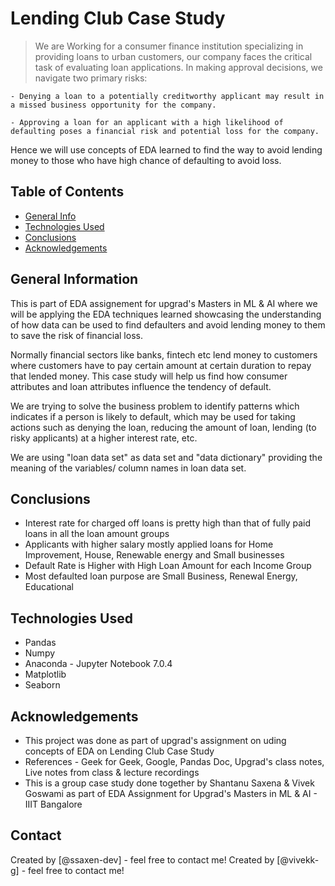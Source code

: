 # Lending Club Case Study
> We are Working for a consumer finance institution specializing in providing loans to urban customers, our company faces the critical task of evaluating loan applications. In making approval decisions, we navigate two primary risks:

	- Denying a loan to a potentially creditworthy applicant may result in a missed business opportunity for the company.

	- Approving a loan for an applicant with a high likelihood of defaulting poses a financial risk and potential loss for the company.

Hence we will use concepts of EDA learned to find the way to avoid lending money to those who have high chance of defaulting to avoid loss.


## Table of Contents
* [General Info](#general-information)
* [Technologies Used](#technologies-used)
* [Conclusions](#conclusions)
* [Acknowledgements](#acknowledgements)

<!-- You can include any other section that is pertinent to your problem -->

## General Information

  This is part of EDA assignement for upgrad's Masters in ML & AI where we will be applying the EDA techniques learned showcasing the understanding of how data can be used to find defaulters and avoid lending money to them to save the risk of financial loss.

  Normally financial sectors like banks, fintech etc lend money to customers where customers have to pay certain amount at certain duration to repay that lended money. This case study will help us find how consumer attributes and loan attributes influence the tendency of default.

  We are trying to solve the business problem to identify patterns which indicates if a person is likely to default, which may be used for taking actions such as denying the loan, reducing the amount of loan, lending (to risky applicants) at a higher interest rate, etc.	

  We are using "loan data set" as data set and "data dictionary" providing the meaning of the variables/ column names in loan data set.

<!-- You don't have to answer all the questions - just the ones relevant to your project. -->

## Conclusions
- Interest rate for charged off loans is pretty high than that of fully paid loans in all the loan amount groups
- Applicants with higher salary mostly applied loans for Home Improvement, House, Renewable energy and Small businesses
- Default Rate is Higher with High Loan Amount for each Income Group
- Most defaulted loan purpose are Small Business, Renewal Energy, Educational

<!-- You don't have to answer all the questions - just the ones relevant to your project. -->


## Technologies Used
- Pandas
- Numpy
- Anaconda - Jupyter Notebook 7.0.4
- Matplotlib
- Seaborn

<!-- As the libraries versions keep on changing, it is recommended to mention the version of library used in this project -->

## Acknowledgements

- This project was done as part of upgrad's assignment on uding concepts of EDA on Lending Club Case Study
- References - Geek for Geek, Google, Pandas Doc, Upgrad's class notes, Live notes from class & lecture recordings
- This is a group case study done together by Shantanu Saxena & Vivek Goswami as part of EDA Assignment for Upgrad's Masters in ML & AI - IIIT Bangalore


## Contact
Created by [@ssaxen-dev] - feel free to contact me!
Created by [@vivekk-g] - feel free to contact me!


<!-- Optional -->
<!-- ## License -->
<!-- This project is open source and available under the [... License](). -->

<!-- You don't have to include all sections - just the one's relevant to your project -->